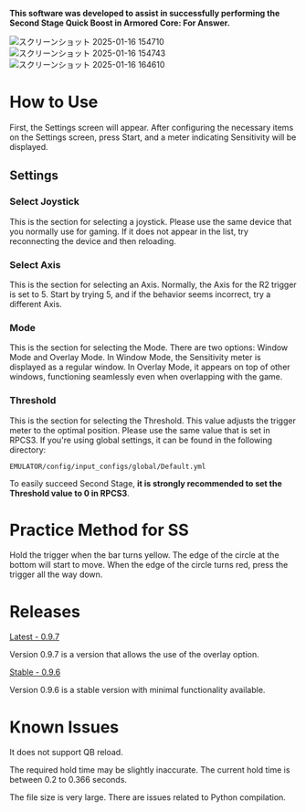 **This software was developed to assist in successfully performing the Second Stage Quick Boost in Armored Core: For Answer.**

![スクリーンショット 2025-01-16 154710](https://github.com/user-attachments/assets/c5643236-af1e-4ac2-b622-3d918529f255)
![スクリーンショット 2025-01-16 154743](https://github.com/user-attachments/assets/31277fbc-10e8-4b71-a123-9335da337144)
![スクリーンショット 2025-01-16 164610](https://github.com/user-attachments/assets/a5df1b12-5ec0-48c8-a86f-c1c4d84311e1)

# How to Use
First, the Settings screen will appear. After configuring the necessary items on the Settings screen, press Start, and a meter indicating Sensitivity will be displayed.

## Settings
### Select Joystick
This is the section for selecting a joystick. Please use the same device that you normally use for gaming. If it does not appear in the list, try reconnecting the device and then reloading.
### Select Axis
This is the section for selecting an Axis. Normally, the Axis for the R2 trigger is set to 5. Start by trying 5, and if the behavior seems incorrect, try a different Axis.
### Mode
This is the section for selecting the Mode. There are two options: Window Mode and Overlay Mode. In Window Mode, the Sensitivity meter is displayed as a regular window. In Overlay Mode, it appears on top of other windows, functioning seamlessly even when overlapping with the game.
### Threshold
This is the section for selecting the Threshold. This value adjusts the trigger meter to the optimal position. Please use the same value that is set in RPCS3. If you're using global settings, it can be found in the following directory: 
```
EMULATOR/config/input_configs/global/Default.yml 
```
To easily succeed Second Stage, **it is strongly recommended to set the Threshold value to 0 in RPCS3**.

# Practice Method for SS

Hold the trigger when the bar turns yellow. The edge of the circle at the bottom will start to move. When the edge of the circle turns red, press the trigger all the way down.
# Releases
[Latest - 0.9.7](https://github.com/BEZEL-fA/Visible2ndStage/releases/tag/0.9.7)

Version 0.9.7 is a version that allows the use of the overlay option.

[Stable - 0.9.6](https://github.com/BEZEL-fA/Visible2ndStage/releases/tag/0.9.6)

Version 0.9.6 is a stable version with minimal functionality available.
# Known Issues

It does not support QB reload.

The required hold time may be slightly inaccurate. The current hold time is between 0.2 to 0.366 seconds.

The file size is very large. There are issues related to Python compilation.
